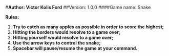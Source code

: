 
#**Author: Victor Kolis Ford**
##Version: 1.0.0
####Game name: Snake

**Rules:**
1. __Try to catch as many apples as possible in order to score the highest;__
2. __Hitting the borders would resolve to a game over;__
3. __Hitting yourself would resolve to a game over;__
4. __Use the arrow keys to control the snake;__
5. __Spacebar will pause/resume the game at your command.__
